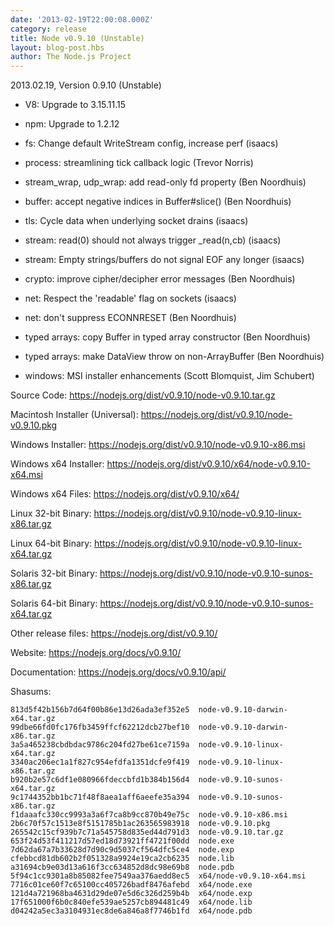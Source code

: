 ```yaml
---
date: '2013-02-19T22:00:08.000Z'
category: release
title: Node v0.9.10 (Unstable)
layout: blog-post.hbs
author: The Node.js Project
---
```


2013.02.19, Version 0.9.10 (Unstable)

- V8: Upgrade to 3.15.11.15

- npm: Upgrade to 1.2.12

- fs: Change default WriteStream config, increase perf (isaacs)

- process: streamlining tick callback logic (Trevor Norris)

- stream_wrap, udp_wrap: add read-only fd property (Ben Noordhuis)

- buffer: accept negative indices in Buffer#slice() (Ben Noordhuis)

- tls: Cycle data when underlying socket drains (isaacs)

- stream: read(0) should not always trigger \_read(n,cb) (isaacs)

- stream: Empty strings/buffers do not signal EOF any longer (isaacs)

- crypto: improve cipher/decipher error messages (Ben Noordhuis)

- net: Respect the 'readable' flag on sockets (isaacs)

- net: don't suppress ECONNRESET (Ben Noordhuis)

- typed arrays: copy Buffer in typed array constructor (Ben Noordhuis)

- typed arrays: make DataView throw on non-ArrayBuffer (Ben Noordhuis)

- windows: MSI installer enhancements (Scott Blomquist, Jim Schubert)

Source Code: https://nodejs.org/dist/v0.9.10/node-v0.9.10.tar.gz

Macintosh Installer (Universal): https://nodejs.org/dist/v0.9.10/node-v0.9.10.pkg

Windows Installer: https://nodejs.org/dist/v0.9.10/node-v0.9.10-x86.msi

Windows x64 Installer: https://nodejs.org/dist/v0.9.10/x64/node-v0.9.10-x64.msi

Windows x64 Files: https://nodejs.org/dist/v0.9.10/x64/

Linux 32-bit Binary: https://nodejs.org/dist/v0.9.10/node-v0.9.10-linux-x86.tar.gz

Linux 64-bit Binary: https://nodejs.org/dist/v0.9.10/node-v0.9.10-linux-x64.tar.gz

Solaris 32-bit Binary: https://nodejs.org/dist/v0.9.10/node-v0.9.10-sunos-x86.tar.gz

Solaris 64-bit Binary: https://nodejs.org/dist/v0.9.10/node-v0.9.10-sunos-x64.tar.gz

Other release files: https://nodejs.org/dist/v0.9.10/

Website: https://nodejs.org/docs/v0.9.10/

Documentation: https://nodejs.org/docs/v0.9.10/api/

Shasums:

```
813d5f42b156b7d64f00b86e13d26ada3ef352e5  node-v0.9.10-darwin-x64.tar.gz
99dbe66fd0fc176fb3459ffcf62212dcb27bef10  node-v0.9.10-darwin-x86.tar.gz
3a5a465238cbdbdac9786c204fd27be61ce7159a  node-v0.9.10-linux-x64.tar.gz
3340ac206ec1a1f827c954efdfa1351dcfe9f419  node-v0.9.10-linux-x86.tar.gz
b920b2e57c6df1e080966fdeccbfd1b384b156d4  node-v0.9.10-sunos-x64.tar.gz
9c1744352bb1bc71f48f8aea1aff6aeefe35a394  node-v0.9.10-sunos-x86.tar.gz
f1daaafc330cc9993a3a6f7ca8b9cc870b49e75c  node-v0.9.10-x86.msi
2b6c70f57c1513e8f5151785b1ac263565983918  node-v0.9.10.pkg
265542c15cf939b7c71a545758d835ed44d791d3  node-v0.9.10.tar.gz
653f24d53f411217d57ed18d73921ff4721f00dd  node.exe
7d62da67a7b33628d7d90c9d5037cf564dfc5ce4  node.exp
cfebbcd81db602b2f051328a9924e19ca2cb6235  node.lib
a31694cb9e03d13a616f3cc634852d8dc98e69b8  node.pdb
5f94c1cc9301a8b85082fee7549aa376aedd8ec5  x64/node-v0.9.10-x64.msi
7716c01ce60f7c65100cc405726badf8476afebd  x64/node.exe
121d4a721968ba4631d29de07e5d6c326d259b4b  x64/node.exp
17f651000f6b0c840efe539ae5257cb894481c49  x64/node.lib
d04242a5ec3a3104931ec8de6a846a8f7746b1fd  x64/node.pdb
```

